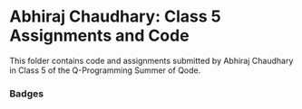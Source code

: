 # Abhiraj Chaudhary: Class 5 Assignments and Code
This folder contains code and assignments submitted by Abhiraj Chaudhary in Class 5 of the Q-Programming Summer of Qode.
### Badges